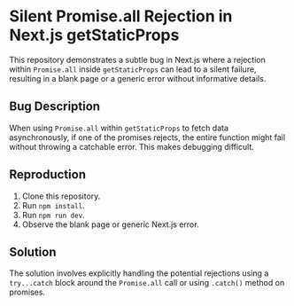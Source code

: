 # Silent Promise.all Rejection in Next.js getStaticProps

This repository demonstrates a subtle bug in Next.js where a rejection within `Promise.all` inside `getStaticProps` can lead to a silent failure, resulting in a blank page or a generic error without informative details.

## Bug Description

When using `Promise.all` within `getStaticProps` to fetch data asynchronously, if one of the promises rejects, the entire function might fail without throwing a catchable error. This makes debugging difficult.

## Reproduction

1. Clone this repository.
2. Run `npm install`.
3. Run `npm run dev`.
4. Observe the blank page or generic Next.js error.

## Solution

The solution involves explicitly handling the potential rejections using a `try...catch` block around the `Promise.all` call or using `.catch()` method on promises.